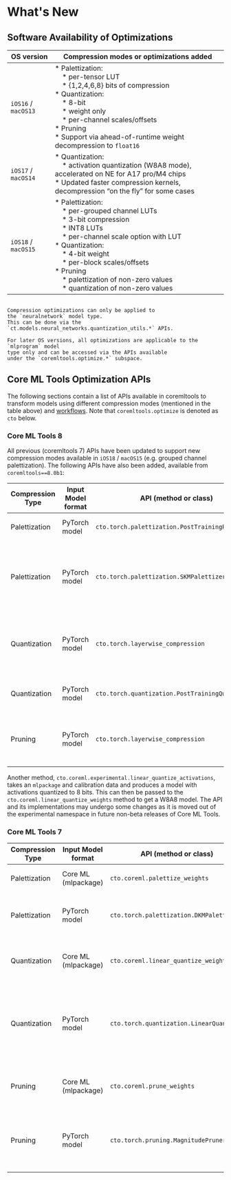 What's New
============

## Software Availability of Optimizations



| OS version          | Compression modes or optimizations added                                                                                                                                                                                                                                                                                                                                                                                                                                                                  |
|---------------------|-----------------------------------------------------------------------------------------------------------------------------------------------------------------------------------------------------------------------------------------------------------------------------------------------------------------------------------------------------------------------------------------------------------------------------------------------------------------------------------------------------------|
| `iOS16` / `macOS13` | * Palettization:<br>  &nbsp;&nbsp;&nbsp;&nbsp;* per-tensor LUT<br> &nbsp;&nbsp;&nbsp;&nbsp;* {1,2,4,6,8} bits of compression<br>* Quantization:<br>  &nbsp;&nbsp;&nbsp;&nbsp;* 8-bit<br>  &nbsp;&nbsp;&nbsp;&nbsp;* weight only<br> &nbsp;&nbsp;&nbsp;&nbsp;* per-channel scales/offsets<br>* Pruning<br>* Support via ahead-of-runtime weight decompression to `float16`                                                                                                                                   | 
| `iOS17` / `macOS14` | * Quantization:<br>  &nbsp;&nbsp;&nbsp;&nbsp;* activation quantization (W8A8 mode), accelerated on NE for A17 pro/M4 chips<br>* Updated faster compression kernels, decompression “on the fly” for some cases                                                                                                                                                                                                                                                                                             |
| `iOS18` / `macOS15` | * Palettization:<br>  &nbsp;&nbsp;&nbsp;&nbsp;* per-grouped channel LUTs<br> &nbsp;&nbsp;&nbsp;&nbsp;* 3-bit compression<br> &nbsp;&nbsp;&nbsp;&nbsp;* INT8 LUTs<br> &nbsp;&nbsp;&nbsp;&nbsp;* per-channel scale option with LUT<br> * Quantization:<br>  &nbsp;&nbsp;&nbsp;&nbsp;* 4-bit weight<br>  &nbsp;&nbsp;&nbsp;&nbsp;* per-block scales/offsets <br>* Pruning<br> &nbsp;&nbsp;&nbsp;&nbsp;* palettization of non-zero values <br> &nbsp;&nbsp;&nbsp;&nbsp;* quantization of non-zero values <br> |


```{admonition} Optimizations for iOS15 / macOS12 and lower

Compression optimizations can only be applied to 
the `neuralnetwork` model type. 
This can be done via the `ct.models.neural_networks.quantization_utils.*` APIs. 

For later OS versions, all optimizations are applicable to the `mlprogram` model
type only and can be accessed via the APIs available 
under the `coremltools.optimize.*` subspace.  
```

## Core ML Tools Optimization APIs

The following sections contain a list of APIs available in coremltools to transform models using 
different compression modes (mentioned in the table above) and [workflows](opt-workflow). 
Note that `coremltools.optimize` is denoted as `cto` below. 

### Core ML Tools 8

All previous (coremltools 7) APIs have been updated to support 
new compression modes available in `iOS18` / `macOS15` (e.g. grouped channel palettization).
The following APIs have also been added, available from `coremltools==8.0b1`: 

| Compression Type | Input Model format | API (method or class)                            | Optimization workflow                                                |
|------------------|--------------------|--------------------------------------------------|----------------------------------------------------------------------|
| Palettization    | PyTorch model      | `cto.torch.palettization.PostTrainingPalettizer` | palettize in a data-free manner                                      |
| Palettization    | PyTorch model        | `cto.torch.palettization.SKMPalettizer`          | palettize with calibration dataset using sensitive k-means algorithm |
| Quantization     | PyTorch model        | `cto.torch.layerwise_compression`                | quantize with calibration dataset using the GPTQ algorithm           |
| Quantization     | PyTorch model        | `cto.torch.quantization.PostTrainingQuantizer`   | quantize weights in a data-free manner                               | 
| Pruning          | PyTorch model        | `cto.torch.layerwise_compression`                | prune with calibration dataset using the SparseGPT algorithm         |


Another method, `cto.coreml.experimental.linear_quantize_activations`,
takes an `mlpackage` and calibration data 
and produces a model with activations quantized
to 8 bits. This can then be passed to the `cto.coreml.linear_quantize_weights` method
to get a W8A8 model. The API and its implementations may undergo some changes as it is moved out of the experimental namespace 
in future non-beta releases of Core ML Tools.  




### Core ML Tools 7

| Compression Type  | Input Model format  | API (method or class)                    | Optimization workflow                                                                     |
|-------------------|---------------------|------------------------------------------|-------------------------------------------------------------------------------------------|
| Palettization     | Core ML (mlpackage) | `cto.coreml.palettize_weights`           | palettize in a data-free manner                                                           |
| Palettization     | PyTorch model       | `cto.torch.palettization.DKMPalettizer`  | palettize via fine-tuning using differentiable k-means                                    |
| Quantization      | Core ML (mlpackage) | `cto.coreml.linear_quantize_weights`     | quantize weights to 8 bits in a data-free manner                                          |
| Quantization      | PyTorch model       | `cto.torch.quantization.LinearQuantizer` | quantize weights and/or activations either with fine-tuning or with a calibration dataset |
| Pruning           | Core ML (mlpackage) | `cto.coreml.prune_weights`               | transform a dense model to one with sparse weights                                        |
| Pruning           | PyTorch model       | `cto.torch.pruning.MagnitudePruner`      | sparsify via fine-tuning using magnitude-based pruning algorithm                          |
